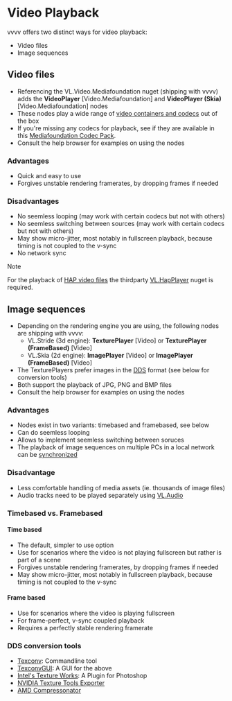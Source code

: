 # Video Playback

vvvv offers two distinct ways for video playback:
- Video files
- Image sequences

## Video files

- Referencing the VL.Video.Mediafoundation nuget (shipping with vvvv) adds the **VideoPlayer** [Video.Mediafoundation] and **VideoPlayer (Skia)** [Video.Mediafoundation] nodes
- These nodes play a wide range of [video containers and codecs](https://docs.microsoft.com/en-us/windows/win32/medfound/supported-media-formats-in-media-foundation) out of the box
- If you're missing any codecs for playback, see if they are available in this [Mediafoundation Codec Pack](http://codecguide.com/media_foundation_codecs.htm).
- Consult the help browser for examples on using the nodes

### Advantages
- Quick and easy to use
- Forgives unstable rendering framerates, by dropping frames if needed

### Disadvantages
- No seemless looping (may work with certain codecs but not with others)
- No seemless switching between sources (may work with certain codecs but not with others)
- May show micro-jitter, most notably in fullscreen playback, because timing is not coupled to the v-sync
- No network sync

> [!NOTE]
> For the playback of [HAP video files](http://hap.video) the thirdparty [VL.HapPlayer](https://www.nuget.org/packages/VL.HapPlayer/) nuget is required.

## Image sequences

- Depending on the rendering engine you are using, the following nodes are shipping with vvvv:
  - VL.Stride (3d engine): **TexturePlayer** [Video] or **TexturePlayer (FrameBased)** [Video]
  - VL.Skia (2d engine): **ImagePlayer** [Video] or **ImagePlayer (FrameBased)** [Video]
- The TexturePlayers prefer images in the [DDS](https://beyondskyrim.org/tutorials/the-dds-texture-format) format (see below for conversion tools)
- Both support the playback of JPG, PNG and BMP files
- Consult the help browser for examples on using the nodes

### Advantages
- Nodes exist in two variants: timebased and framebased, see below
- Can do seemless looping
- Allows to implement seemless switching between soruces
- The playback of image sequences on multiple PCs in a local network can be [synchronized](videp-synchronization.md)

### Disadvantage
- Less comfortable handling of media assets (ie. thousands of image files)
- Audio tracks need to be played separately using [VL.Audio](https://www.nuget.org/packages/VL.Audio/)

### Timebased vs. Framebased

#### Time based
- The default, simpler to use option
- Use for scenarios where the video is not playing fullscreen but rather is part of a scene 
- Forgives unstable rendering framerates, by dropping frames if needed
- May show micro-jitter, most notably in fullscreen playback, because timing is not coupled to the v-sync
  
#### Frame based
- Use for scenarios where the video is playing fullscreen
- For frame-perfect, v-sync coupled playback
- Requires a perfectly stable rendering framerate

### DDS conversion tools

* [Texconv](https://github.com/Microsoft/DirectXTex/wiki/Texconv): Commandline tool
* [TexconvGUI](https://vvvv.org/contribution/texconvgui): A GUI for the above
* [Intel's Texture Works](https://gametechdev.github.io/Intel-Texture-Works-Plugin/): A Plugin for Photoshop
* [NVIDIA Texture Tools Exporter](https://developer.nvidia.com/nvidia-texture-tools-exporter)
* [AMD Compressonator](https://gpuopen.com/gaming-product/compressonator/)